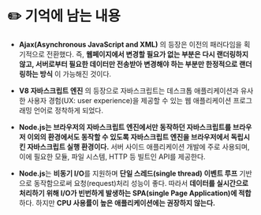 # ✏️ 기억에 남는 내용
- **Ajax(Asynchronous JavaScript and XML)** 의 등장은 이전의 패러다임을 획기적으로 전환했다. 즉, **웹페이지에서 변경할 필요가 없는 부분은 다시 랜더링하지 않고, 서버로부터 필요한 데이터만 전송받아 변경해야 하는 부분만 한정적으로 랜더링하는 방식** 이 가능해진 것이다.

- **V8 자바스크립트 엔진** 의 등장으로 자바스크립트는 데스크톱 애플리케이션과 유사한 사용자 경험(UX: user experience)을 제공할 수 있는 웹 애플리케이션 프로그래밍 언어로 정착하게 되었다.

- **Node.js는 브라우저의 자바스크립트 엔진에서만 동작하던 자바스크립트를 브라우저 이외의 환경에서도 동작할 수 있도록 자바스크립트 엔진을 브라우저에서 독립시킨 자바스크립트 실행 환경이다.** 서버 사이드 애플리케이션 개발에 주로 사용되며, 이에 필요한 모듈, 파일 시스템, HTTP 등 빌트인 API를 제공한다.

- **Node.js**는 **비동기 I/O**를 지원하며 **단일 스레드(single thread) 이벤트 루프** 기반으로 동작함으로써 요청(request)처리 성능이 좋다. 따라서 **데이터를 실시간으로 처리하기 위해 I/O가 빈번하게 발생하는 SPA(single Page Application)에 적합**하다. 하지만 **CPU 사용률이 높은 애플리케이션에는 권장하지 않는다.**